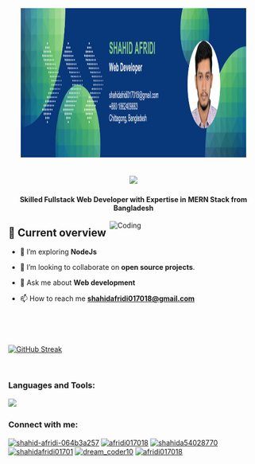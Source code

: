 

<div align="center">
  <a href="https://www.facebook.com/Afridi017018/">
    <img width="90%" height="300" src="./Banner/shahidafridiCoverPic.png" />
  </a>
</div>


<br>
<br>




<div align="center">
    <img src="https://readme-typing-svg.herokuapp.com?font=consolas&color=%230000FF&height=30&lines=Hi+%F0%9F%91%8B%2C+I'm+Shahid+Afridi">
</div>


<!--  <h1 align="center">Hi 👋, I'm Shahid Afridi</h1> -->

<h4 align="center">Skilled Fullstack Web Developer with Expertise in MERN Stack from Bangladesh</h4>



<img align="right" alt="Coding" width="300" src="./Banner/coding.gif">



<!-- <p align="left"> <img src="https://komarev.com/ghpvc/?username=afridi017018&label=Profile%20views&color=0e75b6&style=flat" alt="afridi017018" /> </p> -->

<!-- <p align="left"> <a href="https://github.com/ryo-ma/github-profile-trophy"><img src="https://github-profile-trophy.vercel.app/?username=afridi017018" alt="afridi017018" /></a> </p> -->

<!-- <p align="left"> <a href="https://twitter.com/shahida54028770" target="blank"><img src="https://img.shields.io/twitter/follow/shahida54028770?logo=twitter&style=for-the-badge" alt="shahida54028770" /></a> </p> -->

## :eyes: Current overview

- 🌱 I’m exploring **NodeJs**

<!-- - 👨‍💻My recent projects are available at [shahidafridicomingsoon.com](shahidafridicomingsoon.com) -->

- 👯 I’m looking to collaborate on **open source projects**.
- 💬 Ask me about **Web development**

- 📫 How to reach me **shahidafridi017018@gmail.com**


<br>
<br>
<br>

[![GitHub Streak](https://streak-stats.demolab.com/?user=afridi017018)](https://git.io/streak-stats)

<!-- <p>&nbsp;<img align="center" src="https://github-readme-stats.vercel.app/api?username=afridi017018&show_icons=true&locale=en" alt="afridi017018" /></p> -->

<br>

<!-- - 📄 Know about my experiences [resumecomingsoon.com](resumecomingsoon.com) -->

<!-- <h3 align="left">Badges:</h3> -->
<!-- <a href='https://archiveprogram.github.com/'><img src='https://raw.githubusercontent.com/acervenky/animated-github-badges/master/assets/acbadge.gif' width='40' height='40'></a> <a href='https://docs.github.com/en/developers'><img src='https://raw.githubusercontent.com/acervenky/animated-github-badges/master/assets/devbadge.gif' width='40' height='40'></a> <a href='https://github.com/pricing'><img src='https://raw.githubusercontent.com/acervenky/animated-github-badges/master/assets/pro.gif' width='40' height='40'></a> <a href='https://stars.github.com/'><img src='https://raw.githubusercontent.com/acervenky/animated-github-badges/master/assets/starbadge.gif' width='35' height='35'></a> <a href='https://docs.github.com/en/github/supporting-the-open-source-community-with-github-sponsors'><img src='https://raw.githubusercontent.com/acervenky/animated-github-badges/master/assets/sponsorbadge.gif' width='35' height='35'></a>  -->



<h3 align="left">Languages and Tools:</h3>
<p>
  <a href="https://skillicons.dev">
    <img src="https://skillicons.dev/icons?i=html,css,tailwind,js,react,express,nodejs,mongodb,c,cpp,git,github,vscode,postman,firebase" />
  </a>
</p>


<h3 align="left">Connect with me:</h3>
<p align="left">
<a href="https://linkedin.com/in/shahid-afridi-064b3a257" target="blank"><img align="center" src="https://raw.githubusercontent.com/rahuldkjain/github-profile-readme-generator/master/src/images/icons/Social/linked-in-alt.svg" alt="shahid-afridi-064b3a257" height="30" width="40" /></a>
<a href="https://fb.com/afridi017018" target="blank"><img align="center" src="https://raw.githubusercontent.com/rahuldkjain/github-profile-readme-generator/master/src/images/icons/Social/facebook.svg" alt="afridi017018" height="30" width="40" /></a>
<a href="https://twitter.com/shahida54028770" target="blank"><img align="center" src="https://raw.githubusercontent.com/rahuldkjain/github-profile-readme-generator/master/src/images/icons/Social/twitter.svg" alt="shahida54028770" height="30" width="40" /></a>
<a href="https://instagram.com/shahidafridi017018" target="blank"><img align="center" src="https://raw.githubusercontent.com/rahuldkjain/github-profile-readme-generator/master/src/images/icons/Social/instagram.svg" alt="shahidafridi01701" height="30" width="40" /></a>
<a href="https://codeforces.com/profile/dream_coder10" target="blank"><img align="center" src="https://raw.githubusercontent.com/rahuldkjain/github-profile-readme-generator/master/src/images/icons/Social/codeforces.svg" alt="dream_coder10" height="30" width="40" /></a>
<a href="https://www.leetcode.com/afridi017018" target="blank"><img align="center" src="https://raw.githubusercontent.com/rahuldkjain/github-profile-readme-generator/master/src/images/icons/Social/leet-code.svg" alt="afridi017018" height="30" width="40" /></a>
</p>


<!-- <p><img align="left" src="https://github-readme-stats.vercel.app/api/top-langs?username=afridi017018&show_icons=true&locale=en&layout=compact" alt="afridi017018" /></p> -->




